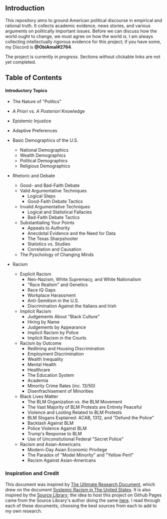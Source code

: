 ## Introduction

This repository aims to ground American political discourse in empirical and rational truth. It collects academic evidence, news stories, and various arguments on politically important issues. Before we can discuss how the world ought to change, we must agree on how the world *is*. I am always collecting intellectually rigorous evidence for this project; if you have some, my Discord is **@ObiAmal#2764**.

The project is currently *in progress*. Sections without clickable links are not yet completed. 

## Table of Contents

#### Introductory Topics
* The Nature of "Politics"
* *A Priori* vs. *A Posteriori* Knowledge
* Epistemic Injustice
* Adaptive Preferences

* Basic Demographics of the U.S.
    * National Demographics
    * Wealth Demographics
    * Political Demographics
    * Religious Demographics

* Rhetoric and Debate
    * Good- and Bad-Faith Debate
    * Valid Argumentative Techniques
        * Logical Steps
        * Good-Faith Debate Tactics
    * Invalid Argumentative Techniques
        * Logical and Statistical Fallacies
        * Bad-Faith Debate Tactics
    * Substantiating Your Points
        * Appeals to Authority
        * Anecdotal Evidence and the Need for Data
        * The Texas Sharpshooter
        * Statistics vs. Studies
        * Correlation and Causation
    * The Pyschology of Changing Minds

* Racism
    * Explicit Racism
        * Neo-Nazism, White Supremacy, and White Nationalism
        * "Race Realism" and Genetics
        * Race IQ Gaps
        * Workplace Harassment
        * Anti-Semitism in the U.S.
        * Discrimination Against the Italians and Irish
    * Implicit Racism
        * Judgements About "Black Culture"
        * Hiring by Name
        * Judgements by Appearance
        * Implicit Racism by Police
        * Implicit Racism in the Courts
    * Racism by Outcome
        * Redlining and Housing Discrimination
        * Employment Discrimination
        * Wealth Inequality
        * Mental Health
        * Healthcare
        * The Education System
        * Academia
        * Minority Crime Rates (inc. 13/50)
        * Disenfrachisement of Minorities
    * Black Lives Matter
        * The BLM Organization vs. the BLM Movement
        * The Vast Majority of BLM Protests are Entirely Peaceful
        * Violence and Looting Related to BLM Protests
        * BLM Slogans Explained: ACAB, 1312, and "Defund the Police"
        * Backlash Against BLM
        * Police Violence Against BLM
        * Trump's Response to BLM
        * Use of Unconsitutional Federal "Secret Police"
    * Racism and Asian-Americans
        * Modern-Day Asian Economic Privilege
        * The Paradox of "Model Minority" and "Yellow Peril"
        * Racism Against Asian-Americans

### Inspiration and Credit
This document was inspired by [The Ultimate Research Document](https://docs.google.com/document/d/1ido70LgXsEhxcnyXE7RVS0wYJZc6aeVTpujCUPQgTrE), which drew on the document [Systemic Racism in The United States](https://docs.google.com/document/d/1OIVHtml45EcMSi3suI5Zn1ymef5Y-8hnHbeY6kxp-ec). It is also inspired by the [Source Library](https://docs.google.com/document/d/1UhneOJvvO9vzHIUWfgKWJCCFi0LDNj_3p6LGBkIo6mU/); the idea to host this project on Github Pages came from the Source Library's author doing the same [here](https://nb419.github.io/source-library/). I read through each of these documents, choosing the best sources from each to add to my own research. 
